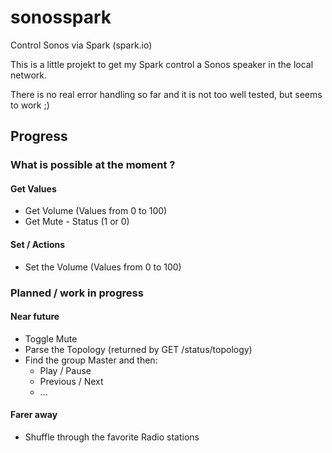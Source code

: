 sonosspark
==========

Control Sonos via Spark (spark.io)



This is a little projekt to get my Spark control a Sonos speaker in the local network.


There is no real error handling so far and it is not too well tested, but seems to work ;)




## Progress

### What is possible at the moment ?

#### Get Values

- Get Volume (Values from 0 to 100)
- Get Mute - Status (1 or 0)


#### Set / Actions

- Set the Volume (Values from 0 to 100)


### Planned / work in progress

#### Near future

- Toggle Mute
- Parse the Topology (returned by GET /status/topology)
- Find the group Master and then:
  - Play / Pause
  - Previous / Next
  - ...



#### Farer away

- Shuffle through the favorite Radio stations
